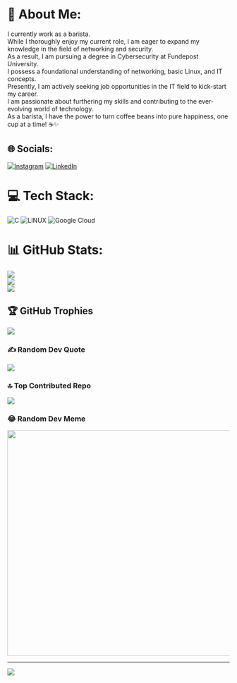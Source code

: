 # 💫 About Me:
 I currently work as a barista. <br>While I thoroughly enjoy my current role, I am eager to expand my knowledge in the field of networking and security.<br> As a result, I am pursuing a degree in Cybersecurity at Fundepost University. <br>I possess a foundational understanding of networking, basic Linux, and IT concepts.<br> Presently, I am actively seeking job opportunities in the IT field to kick-start my career. <br>I am passionate about furthering my skills and contributing to the ever-evolving world of technology.<br>As a barista, I have the power to turn coffee beans into pure happiness, one cup at a time! ☕️✨


## 🌐 Socials:
[![Instagram](https://img.shields.io/badge/Instagram-%23E4405F.svg?logo=Instagram&logoColor=white)](https://instagram.com/jimoteone) [![LinkedIn](https://img.shields.io/badge/LinkedIn-%230077B5.svg?logo=linkedin&logoColor=white)](https://linkedin.com/in/https://www.linkedin.com/in/jimmy-gonzalez-mora-795641262/) 

# 💻 Tech Stack:
![C](https://img.shields.io/badge/c-%2300599C.svg?style=for-the-badge&logo=c&logoColor=white) ![LINUX](https://img.shields.io/badge/Linux-FCC624?style=for-the-badge&logo=linux&logoColor=black) ![Google Cloud](https://img.shields.io/badge/Google%20Cloud-%234285F4.svg?style=for-the-badge&logo=google-cloud&logoColor=white)
# 📊 GitHub Stats:
![](https://github-readme-stats.vercel.app/api?username=Jimote2023&theme=nightowl&hide_border=false&include_all_commits=false&count_private=true)<br/>
![](https://github-readme-streak-stats.herokuapp.com/?user=Jimote2023&theme=nightowl&hide_border=false)<br/>
![](https://github-readme-stats.vercel.app/api/top-langs/?username=Jimote2023&theme=nightowl&hide_border=false&include_all_commits=false&count_private=true&layout=compact)

## 🏆 GitHub Trophies
![](https://github-profile-trophy.vercel.app/?username=Jimote2023&theme=radical&no-frame=false&no-bg=true&margin-w=4)

### ✍️ Random Dev Quote
![](https://quotes-github-readme.vercel.app/api?type=vetical&theme=dark)

### 🔝 Top Contributed Repo
![](https://github-contributor-stats.vercel.app/api?username=Jimote2023&limit=5&theme=juicyfresh&combine_all_yearly_contributions=true)

### 😂 Random Dev Meme
<img src="https://rm.up.railway.app/" width="512px"/>

---
[![](https://visitcount.itsvg.in/api?id=Jimote2023&icon=6&color=10)](https://visitcount.itsvg.in)

<!-- Proudly created with GPRM ( https://gprm.itsvg.in ) -->
